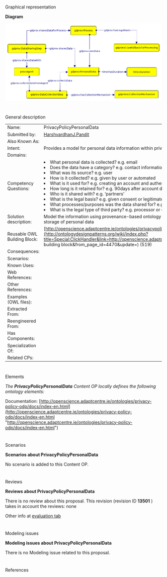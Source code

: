 # 

 Graphical representation



__Diagram__ 





[![Image:Privacypolicy.png](./Privacypolicy.png)](../Image/Privacypolicy.png.md "Image:Privacypolicy.png")





# 

 General description




|  |  |
| --- | --- |
|  Name:  |  PrivacyPolicyPersonalData  |
|  Submitted by:  | [HarshvardhanJ.Pandit](../User/HarshvardhanJ.Pandit.md "User:HarshvardhanJ.Pandit")  |
|  Also Known As:  |  |
|  Intent:  |  Provides a model for personal data information within privacy policies  |
|  Domains:  |  |
|  Competency Questions:  | <li>       What personal data is collected? e.g. email      </li><li>       Does the data have a category? e.g. contact information      </li><li>       What was its source? e.g. user      </li><li>       How is it collected? e.g. given by user or automated      </li><li>       What is it used for? e.g. creating an account and authentication and verification      </li><li>       How long is it retained for? e.g. 90days after account deletion      </li><li>       Who is it shared with? e.g. ‘partners’      </li><li>       What is the legal basis? e.g. given consent or legitimate use      </li><li>       What processes/purposes was the data shared for? e.g. analytics or marketing      </li><li>       What is the legal type of third party? e.g. processor or controller or authority      </li> |
|  Solution description:  |  Model the information using provenance-based ontology to show information such as collection, sharing, storage of personal data  |
|  Reusable OWL Building Block:  | [http://openscience.adaptcentre.ie/ontologies/privacypolicy.owl](http://ontologydesignpatterns.org/wiki/index.php?title=Special:ClickHandler&link=http://openscience.adaptcentre.ie/ontologies/privacypolicy.owl&message=OWL building block&from_page_id=4470&update=)  (519)  |
|  Consequences:  |  |
|  Scenarios:  |  |
|  Known Uses:  |  |
|  Web References:  |  |
|  Other References:  |  |
|  Examples (OWL files):  |  |
|  Extracted From:  |  |
|  Reengineered From:  |  |
|  Has Components:  |  |
|  Specialization Of:  |  |
|  Related CPs:  |  |



  





# 

 Elements



_The
 __PrivacyPolicyPersonalData__ 
 Content OP locally defines the following ontology elements:_ 




 Documentation:
 [http://openscience.adaptcentre.ie/ontologies/privacy-policy-odp/docs/index-en.html](http://openscience.adaptcentre.ie/ontologies/privacy-policy-odp/docs/index-en.html "http://openscience.adaptcentre.ie/ontologies/privacy-policy-odp/docs/index-en.html") 




# 

 Scenarios




__Scenarios about PrivacyPolicyPersonalData__ 


 No scenario is added to this Content OP.
 




# 

 Reviews




__Reviews about PrivacyPolicyPersonalData__ 


 There is no review about this proposal.
This revision (revision ID
 __13501__ 
 ) takes in account the reviews: none
 



 Other info at
 [evaluation tab](http://ontologydesignpatterns.org/wiki/index.php?title=Submissions:PrivacyPolicyPersonalData&action=evaluation "http://ontologydesignpatterns.org/wiki/index.php?title=Submissions:PrivacyPolicyPersonalData&action=evaluation") 





  





# 

 Modeling issues




__Modeling issues about PrivacyPolicyPersonalData__ 


 There is no Modeling issue related to this proposal.
 




  





# 

 References